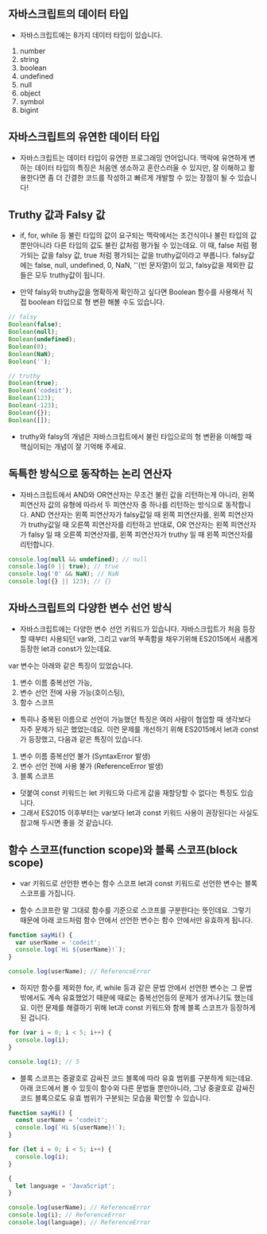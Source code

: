 ## 자바스크립트의 데이터 타입
- 자바스크립트에는 8가지 데이터 타입이 있습니다.

1. number
2. string
3. boolean
4. undefined
5. null
6. object
7. symbol
8. bigint
## 자바스크립트의 유연한 데이터 타입
- 자바스크립트는 데이터 타입이 유연한 프로그래밍 언어입니다. 맥락에 유연하게 변하는 데이터 타입의 특징은 처음엔 생소하고 혼란스러울 수 있지만, 잘 이해하고 활용한다면 좀 더 간결한 코드를 작성하고 빠르게 개발할 수 있는 장점이 될 수 있습니다!

## Truthy 값과 Falsy 값
- if, for, while 등 불린 타입의 값이 요구되는 맥락에서는 조건식이나 불린 타입의 값 뿐만아니라 다른 타입의 값도 불린 값처럼 평가될 수 있는데요. 이 때, false 처럼 평가되는 값을 falsy 값, true 처럼 평가되는 값을 truthy값이라고 부릅니다. falsy값에는 false, null, undefined, 0, NaN, ''(빈 문자열)이 있고, falsy값을 제외한 값들은 모두 truthy값이 됩니다.

- 만약 falsy와 truthy값을 명확하게 확인하고 싶다면 Boolean 함수를 사용해서 직접 boolean 타입으로 형 변환 해볼 수도 있습니다.
```js	
// falsy
Boolean(false);
Boolean(null);
Boolean(undefined);
Boolean(0);
Boolean(NaN);
Boolean('');

// truthy
Boolean(true);
Boolean('codeit');
Boolean(123);
Boolean(-123);
Boolean({});
Boolean([]);
```
- truthy와 falsy의 개념은 자바스크립트에서 불린 타입으로의 형 변환을 이해할 때 핵심이되는 개념이 잘 기억해 주세요.

## 독특한 방식으로 동작하는 논리 연산자
- 자바스크립트에서 AND와 OR연산자는 무조건 불린 값을 리턴하는게 아니라, 왼쪽 피연산자 값의 유형에 따라서 두 피연산자 중 하나를 리턴하는 방식으로 동작합니다.
AND 연산자는 왼쪽 피연산자가 falsy값일 때 왼쪽 피연산자를, 왼쪽 피연산자가 truthy값일 때 오른쪽 피연산자를 리턴하고 반대로, OR 연산자는 왼쪽 피연산자가 falsy 일 때 오른쪽 피연산자를, 왼쪽 피연산자가 truthy 일 때 왼쪽 피연산자를 리턴합니다.
```js
console.log(null && undefined); // null
console.log(0 || true); // true
console.log('0' && NaN); // NaN
console.log({} || 123); // {}
```
## 자바스크립트의 다양한 변수 선언 방식
- 자바스크립트에는 다양한 변수 선언 키워드가 있습니다. 자바스크립트가 처음 등장할 때부터 사용되던 var와, 그리고 var의 부족함을 채우기위해 ES2015에서 새롭게 등장한 let과 const가 있는데요.

var 변수는 아래와 같은 특징이 있었습니다.

1. 변수 이름 중복선언 가능,
2. 변수 선언 전에 사용 가능(호이스팅),
3. 함수 스코프
- 특히나 중복된 이름으로 선언이 가능했던 특징은 여러 사람이 협업할 때 생각보다 자주 문제가 되곤 했었는데요. 
이런 문제를 개선하기 위해 ES2015에서 let과 const가 등장했고, 다음과 같은 특징이 있습니다.

1. 변수 이름 중복선언 불가 (SyntaxError 발생)
2. 변수 선언 전에 사용 불가 (ReferenceError 발생)
3. 블록 스코프
- 덧붙여 const 키워드는 let 키워드와 다르게 값을 재할당할 수 없다는 특징도 있습니다.
- 그래서 ES2015 이후부터는 var보다 let과 const 키워드 사용이 권장된다는 사실도 참고해 두시면 좋을 것 같습니다.

## 함수 스코프(function scope)와 블록 스코프(block scope)
- var 키워드로 선언한 변수는 함수 스코프 let과 const 키워드로 선언한 변수는 블록 스코프를 가집니다.

- 함수 스코프란 말 그대로 함수를 기준으로 스코프를 구분한다는 뜻인데요. 그렇기 때문에 아래 코드처럼 함수 안에서 선언한 변수는 함수 안에서만 유효하게 됩니다.
```js
function sayHi() {
  var userName = 'codeit';
  console.log(`Hi ${userName}!`);
}

console.log(userName); // ReferenceError
```
- 하지만 함수를 제외한 for, if, while 등과 같은 문법 안에서 선언한 변수는 그 문법 밖에서도 계속 유효했었기 때문에 때로는 중복선언등의 문제가 생겨나기도 했는데요.
이런 문제를 해결하기 위해 let과 const 키워드와 함께 블록 스코프가 등장하게 된 겁니다.
```js
for (var i = 0; i < 5; i++) {
  console.log(i);
}

console.log(i); // 5
```
- 블록 스코프는 중괄호로 감싸진 코드 블록에 따라 유효 범위를 구분하게 되는데요. 아래 코드에서 볼 수 있듯이 함수와 다른 문법들 뿐만아니라, 그냥 중괄호로 감싸진 코드 블록으로도 유효 범위가 구분되는 모습을 확인할 수 있습니다.
```js
function sayHi() {
  const userName = 'codeit';
  console.log(`Hi ${userName}!`);
}

for (let i = 0; i < 5; i++) {
  console.log(i);
}

{
  let language = 'JavaScript';
}

console.log(userName); // ReferenceError
console.log(i); // ReferenceError
console.log(language); // ReferenceError
```